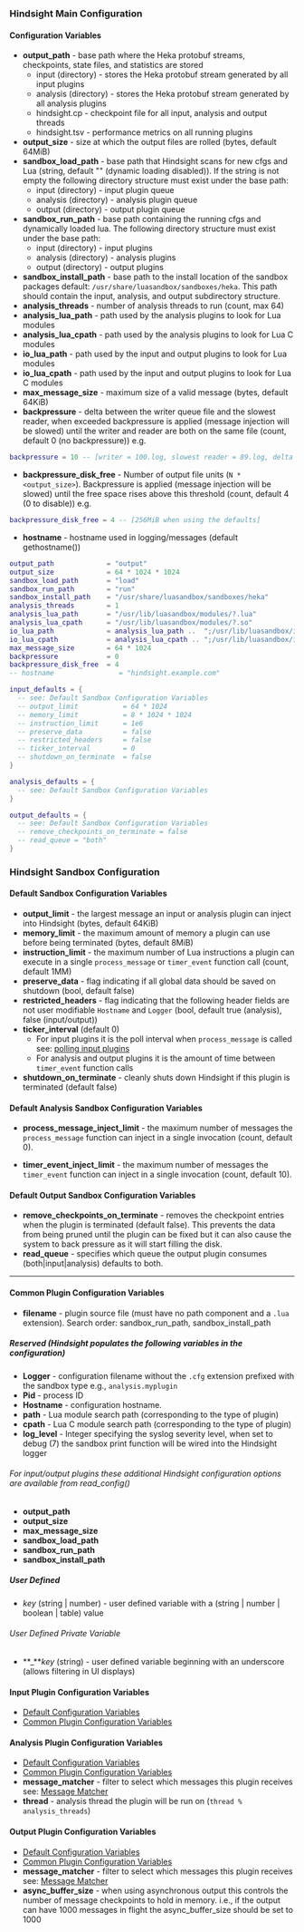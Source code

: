### Hindsight Main Configuration

#### Configuration Variables

* **output_path** - base path where the Heka protobuf streams, checkpoints,
  state files, and statistics are stored
  * input (directory) - stores the Heka protobuf stream generated by all input
    plugins
  * analysis (directory) - stores the Heka protobuf stream generated by all
    analysis plugins
  * hindsight.cp - checkpoint file for all input, analysis and output threads
  * hindsight.tsv - performance metrics on all running plugins
* **output_size** - size at which the output files are rolled (bytes, default
    64MiB)
* **sandbox_load_path** - base path that Hindsight scans for new cfgs and Lua
    (string, default "" (dynamic loading disabled)).  If the string is not empty
    the following directory structure must exist under the base path:
  * input (directory) - input plugin queue
  * analysis (directory) - analysis plugin queue
  * output (directory) - output plugin queue
* **sandbox_run_path** - base path containing the running cfgs and dynamically
    loaded lua. The following directory structure must exist under the base
    path:
  * input (directory) - input plugins
  * analysis (directory) - analysis plugins
  * output (directory) - output plugins
* **sandbox_install_path** - base path to the install location of the sandbox
    packages default: `/usr/share/luasandbox/sandboxes/heka`. This path should
    contain the input, analysis, and output subdirectory structure.
* **analysis_threads** - number of analysis threads to run (count, max 64)
* **analysis_lua_path** - path used by the analysis plugins to look for Lua
  modules
* **analysis_lua_cpath** - path used by the analysis plugins to look for Lua C
  modules
* **io_lua_path** - path used by the input and output plugins to look for Lua
  modules
* **io_lua_cpath** - path used by the input and output plugins to look for Lua C
  modules
* **max_message_size** - maximum size of a valid message (bytes, default 64KiB)
* **backpressure** - delta between the writer queue file and the slowest reader,
  when exceeded backpressure is applied  (message injection will be slowed)
  until the writer and reader are both on the same file (count, default 0 (no
  backpressure)) e.g.
```lua
backpressure = 10 -- [writer = 100.log, slowest reader = 89.log, delta = 11]
```
* **backpressure_disk_free** - Number of output file units (`N * <output_size>`).
  Backpressure is applied (message injection will be slowed) until the free
  space rises above this threshold (count, default 4 (0 to disable)) e.g.
```lua
backpressure_disk_free = 4 -- [256MiB when using the defaults]
```
* **hostname** - hostname used in logging/messages (default gethostname())

```lua
output_path             = "output"
output_size             = 64 * 1024 * 1024
sandbox_load_path       = "load"
sandbox_run_path        = "run"
sandbox_install_path    = "/usr/share/luasandbox/sandboxes/heka"
analysis_threads        = 1
analysis_lua_path       = "/usr/lib/luasandbox/modules/?.lua"
analysis_lua_cpath      = "/usr/lib/luasandbox/modules/?.so"
io_lua_path             = analysis_lua_path ..  ";/usr/lib/luasandbox/io_modules/?.lua"
io_lua_cpath            = analysis_lua_cpath .. ";/usr/lib/luasandbox/io_modules/?.so"
max_message_size        = 64 * 1024
backpressure            = 0
backpressure_disk_free  = 4
-- hostname                = "hindsight.example.com"

input_defaults = {
  -- see: Default Sandbox Configuration Variables
  -- output_limit           = 64 * 1024
  -- memory_limit           = 8 * 1024 * 1024
  -- instruction_limit      = 1e6
  -- preserve_data          = false
  -- restricted_headers     = false
  -- ticker_interval        = 0
  -- shutdown_on_terminate  = false
}

analysis_defaults = {
  -- see: Default Sandbox Configuration Variables
}

output_defaults = {
  -- see: Default Sandbox Configuration Variables
  -- remove_checkpoints_on_terminate = false
  -- read_queue = "both"
}
```

### Hindsight Sandbox Configuration

#### Default Sandbox Configuration Variables

* **output_limit** - the largest message an input or analysis plugin can inject
  into Hindsight (bytes, default 64KiB)
* **memory_limit** - the maximum amount of memory a plugin can use before being
  terminated (bytes, default 8MiB)
* **instruction_limit** - the maximum number of Lua instructions a plugin can
  execute in a single `process_message` or
`timer_event` function call (count, default 1MM)
* **preserve_data** - flag indicating if all global data should be saved on
  shutdown (bool, default false)
* **restricted_headers** - flag indicating that the following header fields are
  not user modifiable `Hostname` and `Logger` (bool, default true (analysis),
  false (input/output))
* **ticker_interval** (default 0)
  * For input plugins it is the poll interval when `process_message` is called
    see: [polling input plugins](https://github.com/mozilla-services/lua_sandbox/blob/master/docs/heka/input.md#polling)
  * For analysis and output plugins it is the amount of time between
    `timer_event` function calls
* **shutdown_on_terminate** - cleanly shuts down Hindsight if this plugin is
  terminated (default false)

#### Default Analysis Sandbox Configuration Variables

* **process_message_inject_limit** - the maximum number of messages the
  `process_message` function can inject in a single invocation (count,
  default 0).

* **timer_event_inject_limit** - the maximum number of messages the
  `timer_event` function can inject in a single invocation (count,
  default 10).

#### Default Output Sandbox Configuration Variables

* **remove_checkpoints_on_terminate** - removes the checkpoint entries when the
  plugin is terminated (default false).  This prevents the data from being
  pruned until the plugin can be fixed but it can also cause the system to back
  pressure as it will start filling the disk.
* **read_queue** - specifies which queue the output plugin consumes
  (both|input|analysis) defaults to both.

----

#### Common Plugin Configuration Variables

* **filename** - plugin source file (must have no path component and a `.lua` extension).
  Search order: sandbox_run_path, sandbox_install_path

##### Reserved (Hindsight populates the following variables in the configuration)

* **Logger** - configuration filename without the `.cfg` extension prefixed with the sandbox type e.g., `analysis.myplugin`
* **Pid** - process ID
* **Hostname** - configuration hostname.
* **path** - Lua module search path (corresponding to the type of plugin)
* **cpath** - Lua C module search path (corresponding to the type of plugin)
* **log_level** - Integer specifying the syslog severity level, when set to debug (7)
  the sandbox print function will be wired into the Hindsight logger

###### For input/output plugins these additional Hindsight configuration options are available from read_config()
* **output_path**
* **output_size**
* **max_message_size**
* **sandbox_load_path**
* **sandbox_run_path**
* **sandbox_install_path**

##### User Defined

* *key* (string | number) - user defined variable with a (string | number | boolean | table) value

###### User Defined Private Variable

* **_***key* (string) - user defined variable beginning with an underscore (allows filtering in UI displays)

#### Input Plugin Configuration Variables
* [Default Configuration Variables](#default-sandbox-configuration-variables)
* [Common Plugin Configuration Variables](#common-plugin-configuration-variables)

#### Analysis Plugin Configuration Variables

* [Default Configuration Variables](#default-sandbox-configuration-variables)
* [Common Plugin Configuration Variables](#common-plugin-configuration-variables)
* **message_matcher** - filter to select which messages this plugin receives see: [Message Matcher](https://github.com/mozilla-services/lua_sandbox/blob/master/docs/heka/message_matcher.md)
* **thread** - analysis thread the plugin will be run on (`thread % analysis_threads`)

#### Output Plugin Configuration Variables

* [Default Configuration Variables](#default-sandbox-configuration-variables)
* [Common Plugin Configuration Variables](#common-plugin-configuration-variables)
* **message_matcher** - filter to select which messages this plugin receives see: [Message Matcher](https://github.com/mozilla-services/lua_sandbox/blob/master/docs/heka/message_matcher.md)
* **async_buffer_size** - when using asynchronous output this controls the number of message checkpoints to hold in
memory. i.e., if the output can have 1000 messages in flight the async_buffer_size should be set to 1000
